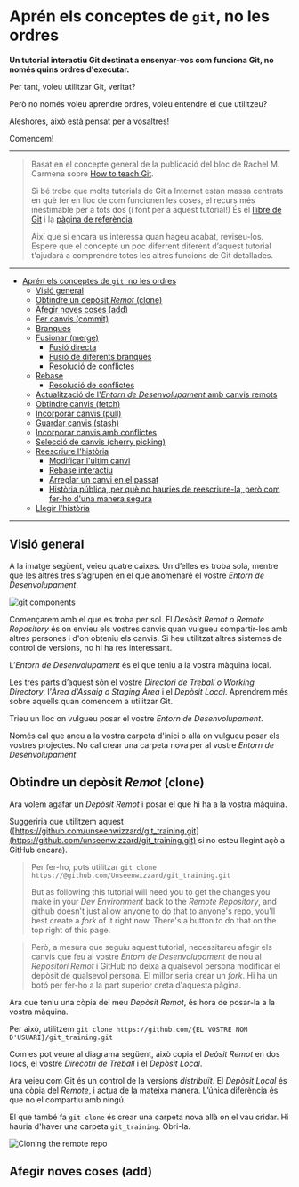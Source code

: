 # Aprén els conceptes de `git`, no les ordres

**Un tutorial interactiu Git destinat a ensenyar-vos com funciona Git, no només quins ordres d'executar.**

Per tant, voleu utilitzar Git, veritat?

Però no només voleu aprendre ordres, voleu entendre el que utilitzeu?

Aleshores, això està pensat per a vosaltres!

Comencem!

---

> Basat en el concepte general de la publicació del bloc de Rachel M. Carmena sobre [How to teach Git](https://rachelcarmena.github.io/2018/12/12/how-to-teach-git.html).
>
> Si bé trobe que molts tutorials de Git a Internet estan massa centrats en què fer en lloc de com funcionen les coses,
> el recurs més inestimable per a tots dos (i font per a aquest tutorial!) És el [llibre de Git](https://git-scm.com/book/en/v2) i
> la [pàgina de referència](https://git-scm.com/docs).
> 
> Així que si encara us interessa quan hageu acabat, reviseu-los. Espere que el concepte un poc diferrent diferent d’aquest tutorial
> t'ajudarà a comprendre totes les altres funcions de Git detallades.

---
- [Aprén els conceptes de `git`, no les ordres](#aprén-els-conceptes-de-git-no-les-ordres)
  - [Visió general](#visió-general)
  - [Obtindre un depòsit _Remot_ (clone)](#obtindre-un-depòsit-remot)
  - [Afegir noves coses (add)](#afegit-noves-coses)
  - [Fer canvis (commit)](#fer-canvis)
  - [Branques](#branques)
  - [Fusionar (merge)](#fusionar)
    - [Fusió directa](#fusio-directa)
    - [Fusió de diferents branques](#fusio-de-diferents-branques)
    - [Resolució de conflictes](#resolent-conflictes)
  - [Rebase](#rebase)
    - [Resolució de conflictes](#resolent-conflictes-1)
  - [Actualització de l'_Entorn de Desenvolupament_ amb canvis remots](#actualitzacio-de-lentorn-de-desenvolupament-amb-canvis-remots)
   - [Obtindre canvis (fetch)](#obtindre-canvis)
   - [Incorporar canvis (pull)](#obtindre-i-incorporar-canvis)
   - [Guardar canvis (stash)](#guardar-canvis-stash)
   - [Incorporar canvis amb conflictes](#incorporar-canvis-amb-conflictes)
  - [Selecció de canvis (cherry picking)](#seleccio-de-canvis)
  - [Reescriure l'història](#reescriure-lhistòria)
    - [Modificar l'ultim canvi](#modificar-lultim-canvi)
    - [Rebase interactiu](#rebase-interactiu)
    - [Arreglar un canvi en el passat](#arreglar-un-commit-en-el-passat)
    - [Història pública, per què no hauries de reescriure-la, però com fer-ho d'una manera segura](#historia-publica-per-que-no-hauries-de-reescriurela-pero-com-fer-ho-duna-manera-segura)
  - [Llegir l'història](#llegir-lhistoria)
---

## Visió general

A la imatge següent, veieu quatre caixes. Un d’elles es troba sola, mentre que les altres tres s’agrupen en el que anomenaré el vostre _Entorn de Desenvolupament_.

![git components](../../img/components.png)

Començarem amb el que es troba per sol. El _Desòsit Remot o Remote Repository_ és on envieu els vostres canvis quan vulgueu compartir-los amb altres persones
i d'on obteniu els canvis. Si heu utilitzat altres sistemes de control de versions, no hi ha res interessant.

L’_Entorn de Desenvolupament_ és el que teniu a la vostra màquina local.

Les tres parts d’aquest són el vostre _Directori de Treball o Working Directory_, l’_Àrea d'Assaig o Staging Àrea_ i el _Depòsit Local_.
Aprendrem més sobre aquells quan comencem a utilitzar Git.

Trieu un lloc on vulgueu posar el vostre _Entorn de Desenvolupament_.

Només cal que aneu a la vostra carpeta d'inici o allà on vulgueu posar els vostres projectes.
No cal crear una carpeta nova per al vostre _Entorn de Desenvolupament_

## Obtindre un depòsit _Remot_ (clone)

Ara volem agafar un _Depòsit Remot_ i posar el que hi ha a la vostra màquina.

Suggeriria que utilitzem aquest ([https://github.com/unseenwizzard/git_training.git](https://github.com/unseenwizzard/git_training.git)
si no esteu llegint açò a GitHub encara).

> Per fer-ho, pots utilitzar `git clone https://@github.com/Unseenwizzard/git_training.git`
> 
> But as following this tutorial will need you to get the changes you make in your _Dev Environment_ back to the _Remote Repository_, and github doesn't just allow anyone to do that to anyone's repo, you'll best create a _fork_ of it right now. There's a button to do that on the top right of this page. 

> Però, a mesura que seguiu aquest tutorial, necessitareu afegir els canvis que feu al vostre
> _Entorn de Desenvolupament_ de nou al _Repositori Remot_ i GitHub no deixa a qualsevol persona
> modificar el depòsit de qualsevol persona. El millor seria crear un _fork_. Hi ha un botó per fer-ho a la part superior dreta d'aquesta pàgina.

Ara que teniu una còpia del meu _Depòsit Remot_, és hora de posar-la a la vostra màquina.

Per això, utilitzem `git clone https://github.com/{EL VOSTRE NOM D'USUARI}/git_training.git`

Com es pot veure al diagrama següent, això copia el _Deòsit Remot_ en dos llocs, el vostre _Direcotri de Treball_ i el _Depòsit Local_.

Ara veieu com Git és un control de la versions _distribuït_. El _Depòsit Local_ és una còpia del _Remote_, i actua de la mateixa manera.
L’única diferència és que no el compartiu amb ningú.

El que també fa `git clone` és crear una carpeta nova allà on el vau cridar. Hi hauria d'haver una carpeta `git_training`. Obri-la.

![Cloning the remote repo](../../img/clone.png)


## Afegir noves coses (add)
